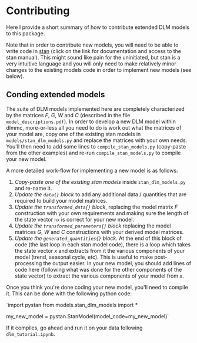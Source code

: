 # Contributing

Here I provide a short summary of how to contribute extended DLM models to this package. 

Note that in order to contribute new models, you will need to be able to write code in [stan](https://mc-stan.org) (click on the link for documentation and access to the stan manual). This might sound like pain for the uninitiated, but stan is a very intuitive language and you will only need to make relatively minor changes to the existing models code in order to implement new models (see below).

## Conding extended models

The suite of DLM models implemented here are completely characterized by the matrices *F*, *G*, *W* and *C* (described in the file `model_descriptions.pdf`). In order to develop a new DLM model within dlmmc, more-or-less all you need to do is work out what the matrices of your model are, copy one of the existing stan models in `models/stan_dlm_models.py` and replace the matrices with your own needs. You'll then need to add some lines to `compile_stan_models.py` (copy-paste from the other examples) and re-run `compile_stan_models.py` to compile your new model.

A more detailed work-flow for implementing a new model is as follows:

1. *Copy-paste one of the existing stan models* inside `stan_dlm_models.py` and re-name it.
2. *Update the `data{}` block* to add any additional data / quantities that are required to build your model matrices.
3. *Update the `transformed_data{}` block*, replacing the model matrix *F* construction with your own requirements and making sure the length of the state vector `nx` is correct for your new model.
4. *Update the `transformed_parameters{}` block* replacing the model matrices *G*, *W* and *C* constructions with your derived model matrices.
5. *Update the `generated_quantities{}` block*. At the end of this block of code (the last loop in each stan model code), there is a loop which takes the state vector *x* and extracts from it the various components of your model (trend, seasonal cycle, etc). This is useful to make post-processing the output easier. In your new model, you should add lines of code here (following what was done for the other components of the state vector) to extract the various components of your model from *x*.

Once you think you're done coding your new model, you'll need to compile it. This can be done with the following python code:

`import pystan
from models.stan_dlm_models import *

my_new_model = pystan.StanModel(model_code=my_new_model)`

If it compiles, go ahead and run it on your data following `dlm_tutorial.ipynb`.

